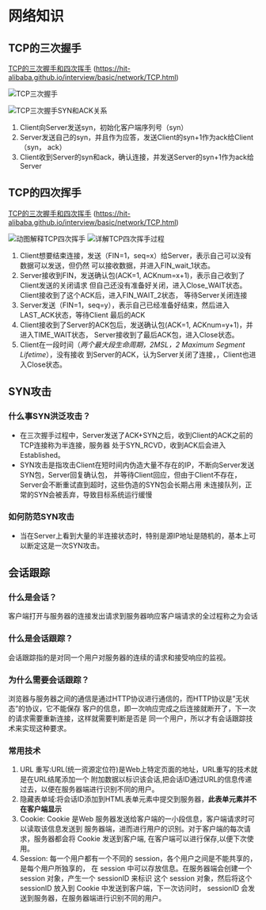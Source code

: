 # 网络知识

## TCP的三次握手
[TCP的三次握手和四次挥手](https://juejin.im/post/5b29d2c4e51d4558b80b1d8c)
(https://hit-alibaba.github.io/interview/basic/network/TCP.html)

![TCP三次握手](https://user-gold-cdn.xitu.io/2018/6/26/1643a1dd6df4813b?imageslim)

![TCP三次握手SYN和ACK关系](https://raw.githubusercontent.com/HIT-Alibaba/interview/master/img/tcp-connection-made-three-way-handshake.png)

1. Client向Server发送syn，初始化客户端序列号（syn）
2. Server发送自己的syn，并且作为应答，发送Client的syn+1作为ack给Client（syn， ack）
3. Client收到Server的syn和ack，确认连接，并发送Server的syn+1作为ack给Server

## TCP的四次挥手
[TCP的三次握手和四次挥手](https://juejin.im/post/5b29d2c4e51d4558b80b1d8c)
(https://hit-alibaba.github.io/interview/basic/network/TCP.html)

![动图解释TCP四次挥手](https://user-gold-cdn.xitu.io/2018/6/26/1643a20296de1ff0?imageslim)
![详解TCP四次挥手过程](https://raw.githubusercontent.com/HIT-Alibaba/interview/master/img/tcp-connection-closed-four-way-handshake.png)

1. Client想要结束连接，发送（FIN=1，seq=x）给Server，表示自己可以没有数据可以发送，但仍然
可以接收数据，并进入FIN_wait_1状态。
2. Server接收到FIN，发送确认包(ACK=1, ACKnum=x+1)，表示自己收到了Client发送的关闭请求
但自己还没有准备好关闭，进入Close_WAIT状态。Client接收到了这个ACK后，进入FIN_WAIT_2状态，
等待Server关闭连接
3. Server发送（FIN=1，seq=y），表示自己已经准备好结束，然后进入LAST_ACK状态，等待Client
最后的ACK
4. Client接收到了Server的ACK包后，发送确认包(ACK=1, ACKnum=y+1)，并进入TIME_WAIT状态，
Server接收到了最后ACK包，进入Close状态。
5. Client在一段时间（_两个最大段生命周期，2MSL，2 Maximum Segment Lifetime_），没有接收
到Server的ACK，认为Server关闭了连接，，Client也进入Close状态。

## SYN攻击

### 什么事SYN洪泛攻击？
- 在三次握手过程中，Server发送了ACK+SYN之后，收到Client的ACK之前的TCP连接称为半连接，服务器
处于SYN_RCVD，收到ACK后会进入Established。
- SYN攻击是指攻击Client在短时间内伪造大量不存在的IP，不断向Server发送SYN包，Server回复确认包，
并等待Client回应，但由于Client不存在，Server会不断重试直到超时，这些伪造的SYN包会长期占用
未连接队列，正常的SYN会被丢弃，导致目标系统运行缓慢

### 如何防范SYN攻击
- 当在Server上看到大量的半连接状态时，特别是源IP地址是随机的，基本上可以断定这是一次SYN攻击。

## 会话跟踪

### 什么是会话？
客户端打开与服务器的连接发出请求到服务器响应客户端请求的全过程称之为会话

### 什么是会话跟踪？
会话跟踪指的是对同一个用户对服务器的连续的请求和接受响应的监视。

### 为什么需要会话跟踪？
浏览器与服务器之间的通信是通过HTTP协议进行通信的，而HTTP协议是”无状态”的协议，它不能保存
客户的信息，即一次响应完成之后连接就断开了，下一次的请求需要重新连接，这样就需要判断是否是
同一个用户，所以才有会话跟踪技术来实现这种要求。

### 常用技术

1. URL 重写:URL(统一资源定位符)是Web上特定页面的地址，URL重写的技术就是在URL结尾添加一个
附加数据以标识该会话,把会话ID通过URL的信息传递过去，以便在服务器端进行识别不同的用户。
2. 隐藏表单域:将会话ID添加到HTML表单元素中提交到服务器，**此表单元素并不在客户端显示**
3. Cookie: Cookie 是Web 服务器发送给客户端的一小段信息，客户端请求时可以读取该信息发送到
服务器端，进而进行用户的识别。对于客户端的每次请求，服务器都会将 Cookie 发送到客户端,
在客户端可以进行保存,以便下次使用。
4. Session: 每一个用户都有一个不同的 session，各个用户之间是不能共享的，是每个用户所独享的，
在 session 中可以存放信息。在服务器端会创建一个 session 对象，产生一个 sessionID 来标识
这个 session 对象，然后将这个 sessionID 放入到 Cookie 中发送到客户端，下一次访问时，
sessionID 会发送到服务器，在服务器端进行识别不同的用户。
